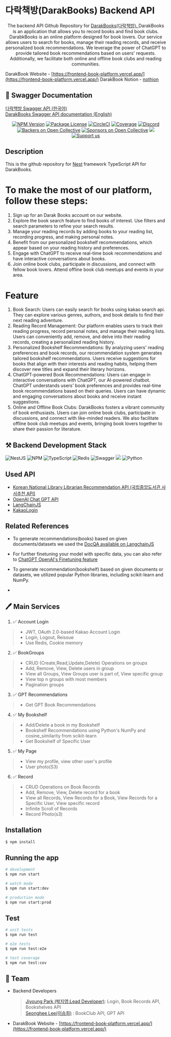 
# 다락책방(DarakBooks) Backend API



[circleci-image]: https://img.shields.io/circleci/build/github/nestjs/nest/master?token=abc123def456
[circleci-url]: https://circleci.com/gh/nestjs/nest


  <p align="center">The backend API Github Repository for <a href="https://frontend-book-platform.vercel.app/">DarakBooks(다락책방). </a> 
    DarakBooks is an application that allows you to record books and find book clubs.
DarabkBooks is an online platform designed for book lovers. Our service allows users to search for books, manage their reading records, and receive personalized book recommendations. We leverage the power of ChatGPT to provide tailored book recommendations based on users' requests. Additionally, we facilitate both online and offline book clubs and reading communities.

  <br/>

DarakBook Website - [https://frontend-book-platform.vercel.app/](https://frontend-book-platform.vercel.app/)
DarakBook Notion - [nothion](https://necessary-base-8db.notion.site/Team-Project-Template-b0350ed686c84ee58931b4715efc7a6f?pvs=4) 

## 📖 Swagger Documentation
 <a href="https://mafiawithbooks.site/docs"> 다락책방 Swagger API (한국어)</a><br/>
  <a href="https://mafiawithbooks.site/docs">DarakBooks Swagger API documentation (English)</a>
    <p align="center">
<a href="https://www.npmjs.com/~nestjscore" target="_blank"><img src="https://img.shields.io/npm/v/@nestjs/core.svg" alt="NPM Version" /></a>
<a href="https://www.npmjs.com/~nestjscore" target="_blank"><img src="https://img.shields.io/npm/l/@nestjs/core.svg" alt="Package License" /></a>
<a href="https://circleci.com/gh/nestjs/nest" target="_blank"><img src="https://img.shields.io/circleci/build/github/nestjs/nest/master" alt="CircleCI" /></a>
<a href="https://coveralls.io/github/nestjs/nest?branch=master" target="_blank"><img src="https://coveralls.io/repos/github/nestjs/nest/badge.svg?branch=master#9" alt="Coverage" /></a>
<a href="https://discord.gg/G7Qnnhy" target="_blank"><img src="https://img.shields.io/badge/discord-online-brightgreen.svg" alt="Discord"/></a>
<a href="https://opencollective.com/nest#backer" target="_blank"><img src="https://opencollective.com/nest/backers/badge.svg" alt="Backers on Open Collective" /></a>
<a href="https://opencollective.com/nest#sponsor" target="_blank"><img src="https://opencollective.com/nest/sponsors/badge.svg" alt="Sponsors on Open Collective" /></a>
  <a href="https://paypal.me/kamilmysliwiec" target="_blank"><img src="https://img.shields.io/badge/Donate-PayPal-ff3f59.svg"/></a>
    <a href="https://opencollective.com/nest#sponsor"  target="_blank"><img src="https://img.shields.io/badge/Support%20us-Open%20Collective-41B883.svg" alt="Support us"></a>
</p>


## Description
This is the github repository for [Nest](https://github.com/nestjs/nest) framework TypeScript API for DarakBooks.

# To make the most of our platform, follow these steps:
1. Sign up for an Darak Books account on our website.
2. Explore the book search feature to find books of interest. Use filters and search parameters to refine your search results.
3. Manage your reading records by adding books to your reading list, recording progress, and making personal notes.
4. Benefit from our personalized bookshelf recommendations, which appear based on your reading history and preferences.
5. Engage with ChatGPT to receive real-time book recommendations and have interactive conversations about books.
6. Join online book clubs, participate in discussions, and connect with fellow book lovers. Attend offline book club meetups and events in your area.

# Feature
1. Book Search: Users can easily search for books using kakao search api. They can explore various genres, authors, and book details to find their next reading adventure.
2. Reading Record Management: Our platform enables users to track their reading progress, record personal notes, and manage their reading lists. Users can conveniently add, remove, and delve into their reading records, creating a personalized reading history.
3. Personalized Bookshelf Recommendations: By analyzing users' reading preferences and book records, our recommendation system generates tailored bookshelf recommendations. Users receive suggestions for books that align with their interests and reading habits, helping them discover new titles and expand their literary horizons.
4. ChatGPT-powered Book Recommendations: Users can engage in interactive conversations with ChatGPT, our AI-powered chatbot. ChatGPT understands users' book preferences and provides real-time book recommendations based on their queries. Users can have dynamic and engaging conversations about books and receive instant suggestions.
5. Online and Offline Book Clubs: DarakBooks fosters a vibrant community of book enthusiasts. Users can join online book clubs, participate in discussions, and connect with like-minded readers. We also facilitate offline book club meetups and events, bringing book lovers together to share their passion for literature.

## ⚒️ Backend Development Stack
![NestJS](https://img.shields.io/badge/nestjs-%23E0234E.svg?style=for-the-badge&logo=nestjs&logoColor=white)
![NPM](https://img.shields.io/badge/NPM-%23CB3837.svg?style=for-the-badge&logo=npm&logoColor=white)
![TypeScript](https://img.shields.io/badge/typescript-%23007ACC.svg?style=for-the-badge&logo=typescript&logoColor=white)
![Redis](https://img.shields.io/badge/redis-%23DD0031.svg?style=for-the-badge&logo=redis&logoColor=white)
![Swagger](https://img.shields.io/badge/-Swagger-%23Clojure?style=for-the-badge&logo=swagger&logoColor=white)
![](https://img.shields.io/badge/amazonaws-232F3E?style=for-the-badge&logo=amazonaws&logoColor=white)
![Python](https://img.shields.io/badge/python-3776AB?style=for-the-badge&logo=python&logoColor=white)


## Used API
- [Korean National Library Librarian Recommendation API  (국립중앙도서관 사서추천 API)](https://www.nl.go.kr/NL/contents/N31101030900.do) 
- [OpenAI Chat GPT API](https://platform.openai.com/docs/introduction)
- [LangChainJS](https://js.langchain.com/docs/)
- [KakaoLogin](https://developers.kakao.com/docs/latest/ko/kakaologin/common)

## Related References 

- To generate recommendations(books) based on given documents/datasets we used the [DocQA available on LangchainJS](https://js.langchain.com/docs/modules/chains/index_related_chains/document_qa) 

- For further finetuning your model with specific data, you can also refer to [ChatGPT OpenAI's Finetuning feature](https://platform.openai.com/docs/guides/fine-tuning)

- To generate recommendation(bookshelf) based on given documents or datasets, we utilized popular Python libraries, including scikit-learn and NumPy.
- 
## 🖊 Main Services
1. ✅ Account Login
> - JWT, OAuth 2.0-based Kakao Account Login
> - Login, Logout, Reissue
> - Use Redis, Cookie memory

2. ✅ BookGroups 
> - CRUD (Create,Read,Update,Delete) Operations on groups</br>
> - Add, Remove, View, Delete users in group
> - View all Groups, View Groups user is part of, View specific group
> - View top n groups with most members
> - Pagination groups

3. ✅ GPT Recommendations
> - Get GPT Book Recommendations 

4. ✅ My Bookshelf
> - Add/Delete a book in my Bookshelf
> - Bookshelf Recommendations using Python's NumPy and cosine_similarity from scikit-learn
> - Get Bookshelf of Specific User

5. ✅ My Page
> - View my profile, view other user's profile
> - User photo(S3)

6. ✅ Record
> - CRUD Operations on Book Records
> - Add, Remove, View, Delete record for a book
> - View all Records, View Records for a Book, View Records for a Specific User, View specific record
> - Infinite Scroll of Records
> - Record Photo(s3)

## Installation

```bash
$ npm install
```

## Running the app

```bash
# development
$ npm run start

# watch mode
$ npm run start:dev

# production mode
$ npm run start:prod
```

## Test

```bash
# unit tests
$ npm run test

# e2e tests
$ npm run test:e2e

# test coverage
$ npm run test:cov
```

## 📌 Team

- Backend Developers 
  > [Jiyoung Park (박지영:Lead Developer)](https://github.com/jyjyjy17): Login, Book Records API, Bookshelves API  
  > [Seonghee Lee(이승희)](https://github.com/shljessie) : BookClub API, GPT API <br/>
- DarakBook Website - [https://frontend-book-platform.vercel.app/](https://frontend-book-platform.vercel.app/)

